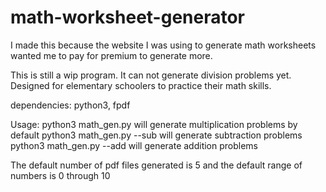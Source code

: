 # math-worksheet-generator
I made this because the website I was using to generate math worksheets wanted me to pay for premium to generate more.

This is still a wip program. It can not generate division problems yet. Designed for elementary schoolers to practice their math skills. 

dependencies: python3, fpdf

Usage:
python3 math_gen.py will generate multiplication problems by default
python3 math_gen.py --sub will generate subtraction problems
python3 math_gen.py --add will generate addition problems

The default number of pdf files generated is 5 and the default range of numbers is 0 through 10
